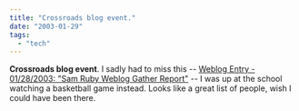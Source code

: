 ```yaml
---
title: "Crossroads blog event."
date: "2003-01-29"
tags: 
  - "tech"
---
```


**Crossroads blog event**. I sadly had to miss this -- [Weblog Entry - 01/28/2003: "Sam Ruby Weblog Gather Report"](http://www.anitarowland.com/gmarchives/00000825.html) -- I was up at the school watching a basketball game instead. Looks like a great list of people, wish I could have been there.
